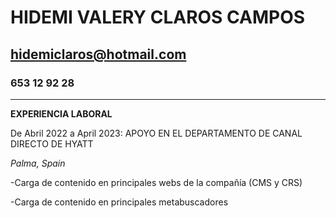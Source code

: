 # **HIDEMI VALERY CLAROS CAMPOS**


## **hidemiclaros@hotmail.com**


### 653 12 92 28


****************************************************************************************************

**EXPERIENCIA LABORAL**


De Abril 2022 a April 2023: APOYO EN EL DEPARTAMENTO DE CANAL DIRECTO DE HYATT     


_Palma, Spain_


-Carga de contenido en principales webs de la compañía (CMS y CRS)


-Carga de contenido en principales metabuscadores

